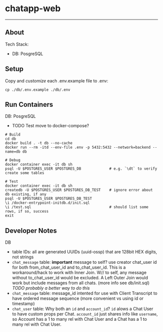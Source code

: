 # chatapp-web

------------------------------------------------------------------

## About

Tech Stack:
- DB: PosgreSQL


## Setup

Copy and *customize* each .env.example file to .env:
```
cp ./db/.env.example ./db/.env
```


## Run Containers

DB: PosgreSQL
- TODO Test move to docker-compose?
```
# Build
cd db
docker build . -t db --no-cache
docker run --rm -itd --env-file .env -p 5432:5432 --network=backend --name=db db

# Debug
docker container exec -it db sh
psql -U $POSTGRES_USER $POSTGRES_DB             # e.g. `\dt` to verify create some tables

# Test
docker container exec -it db sh
createdb -U $POSTGRES_USER $POSTGRES_DB_TEST    # ignore error about db existing, if any
psql -U $POSTGRES_USER $POSTGRES_DB_TEST
\i /docker-entrypoint-initdb.d/init.sql
\i /test.sql                                    # should list some rows, if so, success
exit
```

## Developer Notes

DB
- table IDs: all are generated UUIDs (uuid-ossp) that are 128bit HEX digits, not strings
- `chat_message` table: **important** message to self? use creator chat_user id for both from_chat_user_id and to_chat_user_id. This is a workaround/hack to work with Inner Join. W// to self, any message without to_chat_user_id would be excluded. A Left Outer Join would work but include messages from all chats. (more info see db/init.sql) *TODO probably a better way to do this*
- `chat_message` table: message_id intented for use with Client Transcript to have ordered message sequence (more convenient vs using id or timestamp)
- `chat_user` table: Why both an `id` and `account_id`? `id` alows a Chat User to have custom props per Chat. `account_id` just shares info like `username`, so Account has a 1 to many rel with Chat User and a Chat has a 1 to many rel  with Chat User.
